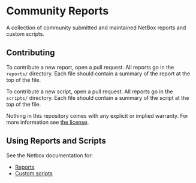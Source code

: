 # Community Reports
A collection of community submitted and maintained NetBox reports and custom scripts.

## Contributing
To contribute a new report, open a pull request. All reports go in the `reports/` directory. Each file should contain a summary of the report at the top of the file.

To contribute a new script, open a pull request. All reports go in the `scripts/` directory. Each file should contain a summary of the script at the top of the file.

Nothing in this repository comes with any explicit or implied warranty. For more information see [the license](LICENSE).

## Using Reports and Scripts
See the Netbox documentation for:

* [Reports](https://docs.netbox.dev/en/stable/customization/reports/)
* [Custom scripts](https://docs.netbox.dev/en/stable/customization/custom-scripts/)
